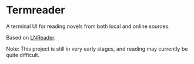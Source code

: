 # Termreader

A terminal UI for reading novels from both local and online sources.

Based on [LNReader](https://github.com/LNReader/lnreader).

Note: This project is still in very early stages, and reading may currently be quite difficult.
